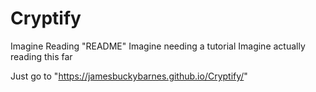 # Cryptify

Imagine Reading "README"
Imagine needing a tutorial
Imagine actually reading this far

Just go to "https://jamesbuckybarnes.github.io/Cryptify/"

